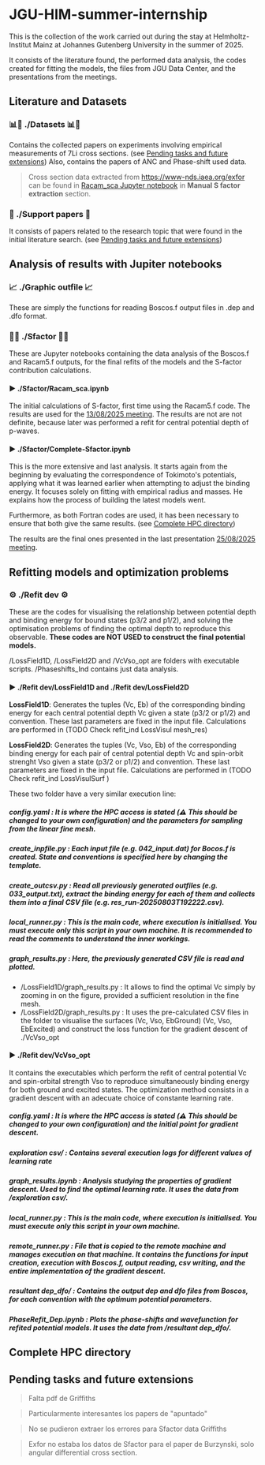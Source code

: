 # JGU-HIM-summer-internship
This is the collection of the work carried out during the stay at Helmholtz-Institut Mainz at Johannes Gutenberg University in the summer of 2025. 

It consists of the literature found, the performed data analysis, the codes created for fitting the models, the files from JGU Data Center, and the presentations from the meetings.

## Literature and Datasets
### 📊📄 ./Datasets 📊📄
Contains the collected papers on experiments involving empirical measurements of 7Li cross sections. (see [Pending tasks and future extensions](##-pending-tasks-and-future-extensions))
Also, contains the papers of ANC and Phase-shift used data. 

> Cross section data extracted from https://www-nds.iaea.org/exfor can be found in [Racam_sca Jupyter notebook](Sfactor/Racam_sca.ipynb) in **Manual S factor extraction** section.

### 📑 ./Support papers 📑
It consists of papers related to the research topic that were found in the initial literature search. (see [Pending tasks and future extensions](##-pending-tasks-and-future-extensions))

## Analysis of results with Jupiter notebooks

### 📈 ./Graphic outfile 📈
These are simply the functions for reading Boscos.f output files in .dep and .dfo format.

### 📝🧮 ./Sfactor 📝🧮
These are Jupyter notebooks containing the data analysis of the Boscos.f and Racam5.f outputs, for the final refits of the models and the S-factor contribution calculations.
#### ▶ ./Sfactor/Racam_sca.ipynb
The initial calculations of S-factor, first time using the Racam5.f code. The results are used for the [13/08/2025 meeting](<Meeting presentations/13-08 meet.pptx>).
The results are not are not definite, because later was performed a refit for central potential depth of p-waves. 
#### ▶ ./Sfactor/Complete-Sfactor.ipynb
This is the more extensive and last analysis. It starts again from the beginning by evaluating the correspondence of Tokimoto's potentials, applying what it was learned earlier when attempting to adjust the binding energy. It focuses solely on fitting with empirical radius and masses. He explains how the process of building the latest models went.

Furthermore, as both Fortran codes are used, it has been necessary to ensure that both give the same results. (see [Complete HPC directory](##-complete-hpc-directory))

The results are the final ones presented in the last presentation [25/08/2025 meeting](<Meeting presentations/Corrected 25-08 final meet.pptx>). 

## Refitting models and optimization problems

### ⚙️ ./Refit dev ⚙️
These are the codes for visualising the relationship between potential depth and binding energy for bound states (p3/2 and p1/2), and solving the optimisation problems of finding the optimal depth to reproduce this observable. **These codes are NOT USED to construct the final potential models.**

/LossField1D, /LossField2D and /VcVso_opt are folders with executable scripts. /Phaseshifts_Ind contains just data analysis.
#### ▶ ./Refit dev/LossField1D and ./Refit dev/LossField2D
**LossField1D**: Generates the tuples (Vc, Eb) of the corresponding binding energy for each central potential depth Vc given a state (p3/2 or p1/2) and convention. These last parameters are fixed in the input file. Calculations are performed in (TODO Check refit_ind LossVisul mesh_res)

**LossField2D**: Generates the tuples (Vc, Vso, Eb) of the corresponding binding energy for each pair of central potential depth Vc and spin-orbit strenght Vso given a state (p3/2 or p1/2) and convention. These last parameters are fixed in the input file. Calculations are performed in (TODO Check refit_ind LossVisulSurf )

These two folder have a very similar execution line:
##### config.yaml : It is where the HPC access is stated (⚠️ This should be changed to your own configuration) and the parameters for sampling from the linear fine mesh.
##### create_inpfile.py : Each input file (e.g. 042_input.dat) for Bocos.f is created. State and conventions is specified here by changing the template.
##### create_outcsv.py : Read all previously generated outfiles (e.g. 033_output.txt), extract the binding energy for each of them and collects them into a final CSV file (e.g. res_run-20250803T192222.csv).
##### local_runner.py : This is the main code, where execution is initialised. You must execute only this script in your own machine. It is recommended to read the comments to understand the inner workings.
##### graph_results.py : Here, the previously generated CSV file is read and plotted. 

* /LossField1D/graph_results.py : It allows to find the optimal Vc simply by zooming in on the figure, provided a sufficient resolution in the fine mesh.
* /LossField2D/graph_results.py : It uses the pre-calculated CSV files in the folder to visualise the surfaces (Vc, Vso, EbGround) (Vc, Vso, EbExcited) and construct the loss function for the gradient descent of ./VcVso_opt

#### ▶ ./Refit dev/VcVso_opt
It contains the executables which perform the refit of central potential Vc and spin-orbital strength Vso to reproduce simultaneously binding energy for both ground and excited states. The optimization method consists in a gradient descent with an adecuate choice of constante learning rate.

##### config.yaml : It is where the HPC access is stated (⚠️ This should be changed to your own configuration) and the initial point for gradient descent.
##### exploration csv/ : Contains several execution logs for different values of learning rate
##### graph_results.ipynb : Analysis studying the properties of gradient descent. Used to find the optimal learning rate. It uses the data from /exploration csv/.
##### local_runner.py : This is the main code, where execution is initialised. You must execute only this script in your own machine.
##### remote_runner.py : File that is copied to the remote machine and manages execution on that machine. It contains the functions for input creation, execution with Boscos.f, output reading, csv writing, and the entire implementation of the gradient descent.
##### resultant dep_dfo/ : Contains the output dep and dfo files from Boscos, for each convention with the optimum potential parameters.
##### PhaseRefit_Dep.ipynb : Plots the phase-shifts and wavefunction for refited potential models. It uses the data from /resultant dep_dfo/.


## Complete HPC directory


## Pending tasks and future extensions

> Falta pdf de Griffiths

> Particularmente interesantes los papers de "apuntado"

> No se pudieron extraer los errores para Sfactor data Griffiths

> Exfor no estaba los datos de Sfactor para el paper de Burzynski, solo  angular differential cross section.
